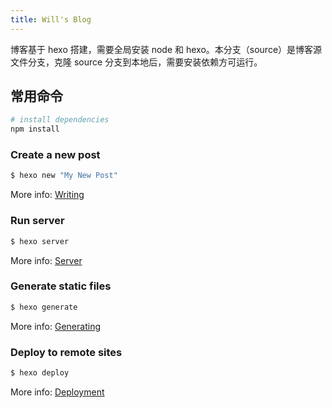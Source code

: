 ```yaml
---
title: Will's Blog
---
```


博客基于 hexo 搭建，需要全局安装 node 和 hexo。本分支（source）是博客源文件分支，克隆 source 分支到本地后，需要安装依赖方可运行。

## 常用命令

``` bash
# install dependencies
npm install
```

### Create a new post

``` bash
$ hexo new "My New Post"
```

More info: [Writing](https://hexo.io/docs/writing.html)

### Run server

``` bash
$ hexo server
```

More info: [Server](https://hexo.io/docs/server.html)

### Generate static files

``` bash
$ hexo generate
```

More info: [Generating](https://hexo.io/docs/generating.html)

### Deploy to remote sites

``` bash
$ hexo deploy
```

More info: [Deployment](https://hexo.io/docs/one-command-deployment.html)

